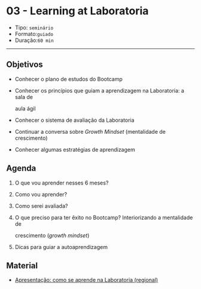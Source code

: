 # 03 - Learning at Laboratoria

* Tipo: `seminário`
* Formato:`guiado`
* Duração:`60 min`

***

## Objetivos

* Conhecer o plano de estudos do Bootcamp
* Conhecer os princípios que guiam a aprendizagem na Laboratoria: a sala de

  aula ágil

* Conhecer o sistema de avaliação da Laboratoria
* Continuar a conversa sobre _Growth Mindset_ \(mentalidade de crescimento\)
* Conhecer algumas estratégias de aprendizagem

## Agenda

1. O que vou aprender nesses 6 meses?
2. Como vou aprender?
3. Como serei avaliada?
4. O que preciso para ter êxito no Bootcamp? Interiorizando a mentalidade de

   crescimento \(_growth mindset_\)

5. Dicas para guiar a autoaprendizagem

## Material

* [Apresentação: como se aprende na Laboratoria \(regional\)](https://docs.google.com/presentation/d/1GRiVf3ZzyzNGgsk0Df6ZGQEojrtznOWriGGDSdyrMAI/edit#slide=id.g267e658cb7_0_719)

